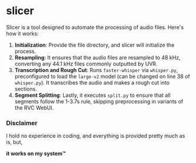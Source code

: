 # slicer

Slicer is a tool designed to automate the processing of audio files. Here's how it works:

1. **Initialization**: Provide the file directory, and slicer will initialize the process.
2. **Resampling**: It ensures that the audio files are resampled to 48 kHz, converting any 44.1 kHz files commonly outputted by UVR.
3. **Transcription and Rough Cut**: Runs `faster-whisper` via `whisper.py`, preconfigured to load the `large-v2` model (can be changed on line 38 of `whisper.py`). It transcribes the audio and makes a rough cut into sections.
4. **Segment Splitting**: Lastly, it executes `split.py` to ensure that all segments follow the 1-3.7s rule, skipping preprocessing in variants of the RVC WebUI.


### Disclaimer

I hold no experience in coding, and everything is provided pretty much as is, but,

 **it works on my system™**

